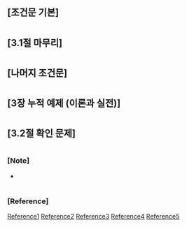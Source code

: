 ## [조건문 기본]

#

## [3.1절 마무리]

#

## [나머지 조건문]

#

## [3장 누적 예제 (이론과 실전)]

#

## [3.2절 확인 문제]

#

### [Note]

-

#

### [Reference]

[Reference1](https://www.youtube.com/watch?v=ESW7aHnYgYc&list=PLBXuLgInP-5kxpAKy2DNXoebCse2grHjl&index=16)
[Reference2](https://www.youtube.com/watch?v=00g7l_bdBFk&list=PLBXuLgInP-5kxpAKy2DNXoebCse2grHjl&index=17)
[Reference3](https://www.youtube.com/watch?v=K52sKtTlh4U&list=PLBXuLgInP-5kxpAKy2DNXoebCse2grHjl&index=18)
[Reference4](https://www.youtube.com/watch?v=6vIvmiTJDZI&list=PLBXuLgInP-5kxpAKy2DNXoebCse2grHjl&index=19)
[Reference5](https://www.youtube.com/watch?v=5k4OFfGSYmk&list=PLBXuLgInP-5kxpAKy2DNXoebCse2grHjl&index=20)
